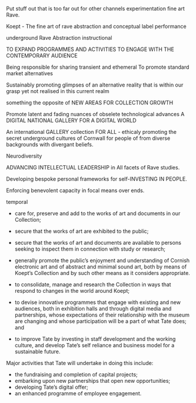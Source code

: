 Put stuff out that is too far out for other channels
experimentation 
fine art Rave.

Koept - The fine art of rave abstraction and conceptual label performance

underground 
Rave 
Abstraction
instructional


TO EXPAND PROGRAMMES AND ACTIVITIES TO ENGAGE WITH THE CONTEMPORARY AUDIENCE

Being responsible for sharing transient and ethemeral 
To promote standard market alternatives

Sustainably promoting glimpses of an alternative reality that is within our grasp yet not realised in this current realm

something the opposite of NEW AREAS FOR COLLECTION GROWTH

Promote latent and fading nuances of obselete technological advances A DIGITAL NATIONAL GALLERY FOR A DIGITAL WORLD

An international GALLERY collection FOR ALL - ethicaly promoting the secret underground cultures of Cornwall for people of from diverse backgrounds with divergant beliefs.

Neurodiversity

ADVANCING INTELLECTUAL LEADERSHIP in All facets of Rave studies.

Developing bespoke personal frameworks for self-INVESTING IN PEOPLE.

Enforcing benevolent capacity in focal means over ends.

temporal 



- care for, preserve and add to the works of art and documents in our Collection; 
- secure that the works of art are exhibited to the public; 
- secure that the works of art and documents are available to persons seeking to inspect them in connection with study or research; 
- generally promote the public’s enjoyment and understanding of Cornish electronic art and of abstract and minimal sound art, both by means of Koept’s Collection and by such other means as it considers appropriate.


- to consolidate, manage and research the Collection in ways that respond to changes in the world around Koept; 
- to devise innovative programmes that engage with existing and new audiences, both in exhibition halls and through digital media and partnerships, whose expectations of their relationship with the museum are changing and whose participation will be a part of what Tate does; and
- to improve Tate by investing in staff development and the working culture, and develop Tate’s self reliance and business model for a sustainable future. 

Major activities that Tate will undertake in doing this include:
- the fundraising and completion of capital projects;
- embarking upon new partnerships that open new opportunities; 
- developing Tate’s digital offer; 
- an enhanced programme of employee engagement.
<!--stackedit_data:
eyJoaXN0b3J5IjpbNTkzNjMzODE2LC00NTAxMjQxNTUsMTg1Mj
U4ODY0NV19
-->